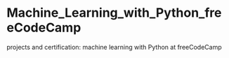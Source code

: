 # Machine_Learning_with_Python_freeCodeCamp
projects and certification: machine learning with Python at freeCodeCamp
